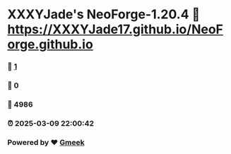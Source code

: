 # XXXYJade's NeoForge-1.20.4 :link: https://XXXYJade17.github.io/NeoForge.github.io 
### :page_facing_up: [1](https://XXXYJade17.github.io/NeoForge.github.io/tag.html) 
### :speech_balloon: 0 
### :hibiscus: 4986 
### :alarm_clock: 2025-03-09 22:00:42 
### Powered by :heart: [Gmeek](https://github.com/Meekdai/Gmeek)
